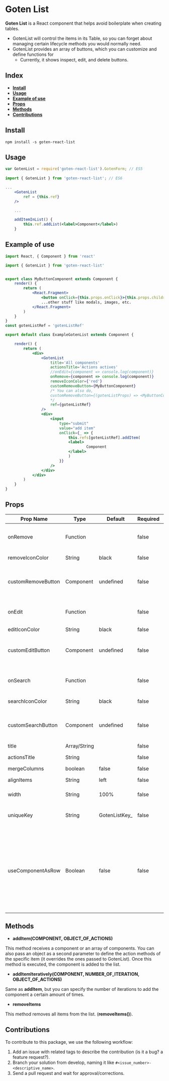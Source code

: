 # Goten List

**Goten List** is a React component that helps avoid boilerplate when creating tables.

- GotenList will control the items in its Table, so you can forget about managing certain lifecycle methods you would normally need.
- GotenList provides an array of buttons, which you can customize and define functions for
    - Currently, it shows inspect, edit, and delete buttons.

## Index

- [**Install**](#install)
- [**Usage**](#usage)
- [**Example of use**](#example-of-use)
- [**Props**](#props)
- [**Methods**](#methods)
- [**Contributions**](#contributions)

## Install

```npm install -s goten-react-list```

## Usage

``` jsx
var GotenList = require('goten-react-list').GotenForm; // ES5
 
import { GotenList } from 'goten-react-list'; // ES6

...
    <GotenList 
        ref = {this.ref}
    />

    ...

    addItemInList() {
        this.ref.addList(<label>Component</label>)
    }
```

## Example of use

```jsx
import React, { Component } from 'react'

import { GotenList } from 'goten-react-list'


export class MyButtonComponent extends Component {
    render() {
        return (
            <React.Fragment>
                <button onClick={this.props.onClick}>{this.props.children}</button>
                ...other stuff like modals, images, etc.
            </React.Fragment>
        )
    }
}
const gotenListRef = 'gotenListRef'

export default class ExampleGotenList extends Component {

    render() {
        return (
            <div>
                <GotenList
                    title='All components'
                    actionsTitle='Actions actives'
                    //onEdit={component => console.log(component)}
                    onRemove={component => console.log(component)}
                    removeIconColor={'red'}
                    customRemoveButton={MyButtonComponent}
                    /* You can also do,
                    customRemoveButton={(gotenListProps) => <MyButtonComponent {...gotenListProps}/>}
                    */
                    ref={gotenListRef}
                />
                <div>
                    <input
                        type="submit"
                        value="add item"
                        onClick={_ => {
                            this.refs[gotenListRef].addItem(
                            <label>
                                    Component
                            </label>
                            )
                        }}
                    />
                </div>
            </div>
        )
    }
}
```

## Props

| Prop Name       	| Type         	| Default       	| Required 	| Description                                                            	|
|-----------------	|--------------	|---------------	|----------	|------------------------------------------------------------------------	|
| onRemove        	| Function     	|               	| false    	| This function is executed when the remove icon of the item is pressed. 	|
| removeIconColor 	| String       	|  black        	| false    	| Color of the remove icon.                                              	|
| customRemoveButton 	| Component       	|  undefined        	| false    	| Component to use instead of the default remove button. See the example to learn how to use it. |
| onEdit          	| Function     	|               	| false    	| This function is executed when the edit icon of the item is pressed.   	|
| editIconColor   	| String       	|  black        	| false    	| Color of the edit icon.                                                	|
| customEditButton 	| Component       	|  undefined        	| false    	| Component to use instead of the default edit button. See the example to learn how to use it. |
| onSearch        	| Function     	|               	| false    	| This function is executed when the search icon of the item is pressed. 	|
| searchIconColor 	| String       	|  black        	| false    	| Color of the search icon.                                              	|
| customSearchButton 	| Component       	|  undefined        	| false    	| Component to use instead of the default search button. See the example to learn how to use it. |
| title           	| Array/String 	|               	| false    	| Title of the columns.                                        	|
| actionsTitle    	| String       	|               	| false    	| Title of the actions column (the last one).                                            	|
| mergeColumns     	| boolean      	| false         	| false         	| Merge void columns.                                                    	|
| alignItems      	| String       	|  left         	| false         	| Align prop for the table.                                                   	|
| width           	| String       	| 100%          	| false         	| Width prop for the table.                                                    	|
| uniqueKey       	| String       	| GotenListKey_ 	| false         	| UniqueKey will be used for create all keys of the items in the table.  	|
| useComponentAsRow       	| Boolean       	| false 	| false         	| useComponentAsRow is used to pass a Component as a row. This component should render "td"s only (no need to use "tr"), with whatever it is you want to render inside each column. You can use React.Fragment to encapsulate these "td"s.  	|

## Methods

- **addItem(COMPONENT, OBJECT_OF_ACTIONS)**

This method receives a component or an array of components. You can also pass an object as a second parameter to define the action methods of the specific item (it overrides the ones passed to GotenList). Once this method is executed, the component is added to the list.

- **addItemIteratively(COMPONENT, NUMBER_OF_ITERATION, OBJECT_OF_ACTIONS)**

Same as **addItem**, but you can specify the number of iterations to add the component a certain amount of times.

- **removeItems**

This method removes all items from the list. (**removeItems()**).

## Contributions
To contribute to this package, we use the following workflow:
1. Add an issue with related tags to describe the contribution (is it a bug? a feature request?).
2. Branch your solution from develop, naming it like `#<issue_number>-<descriptive_name>`.
3. Send a pull request and wait for approval/corrections.
